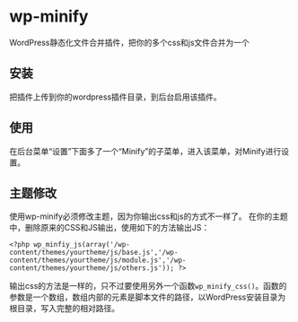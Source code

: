 # wp-minify
WordPress静态化文件合并插件，把你的多个css和js文件合并为一个

## 安装
把插件上传到你的wordpress插件目录，到后台启用该插件。

## 使用
在后台菜单“设置”下面多了一个“Minify”的子菜单，进入该菜单，对Minify进行设置。

## 主题修改
使用wp-minify必须修改主题，因为你输出css和js的方式不一样了。
在你的主题中，删除原来的CSS和JS输出，使用如下的方法输出JS：

```
<?php wp_minfiy_js(array('/wp-content/themes/yourtheme/js/base.js','/wp-content/themes/yourtheme/js/module.js','/wp-content/themes/yourtheme/js/others.js')); ?>
```

输出css的方法是一样的，只不过要使用另外一个函数``wp_minify_css()``。函数的参数是一个数组，数组内部的元素是脚本文件的路径，以WordPress安装目录为根目录，写入完整的相对路径。